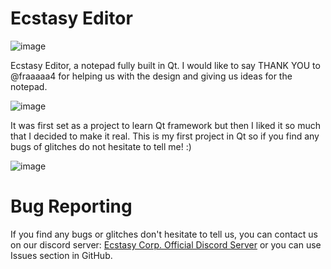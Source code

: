 # Ecstasy Editor

![image](https://user-images.githubusercontent.com/87282156/129170510-ddf08e07-6218-4db5-8bd6-73296017264d.png)

Ecstasy Editor, a notepad fully built in Qt. I would like to say THANK YOU to @fraaaaa4 for helping us with the design and giving us ideas for the notepad.

![image](https://user-images.githubusercontent.com/87282156/128180741-bac264a9-a72e-4e9e-87a2-ad5444d3f337.png)


It was first set as a project to learn Qt framework but then I liked it so much that I decided to make it real.
This is my first project in Qt so if you find any bugs of glitches do not hesitate to tell me! :)

![image](https://user-images.githubusercontent.com/87282156/128174615-25fcb658-2a5b-4c39-bd73-a309c58772af.png)

# Bug Reporting
If you find any bugs or glitches don't hesitate to tell us, you can contact us on our discord server: [Ecstasy Corp. Official Discord Server](https://discord.gg/R7ryCF988P) or you can use Issues section in GitHub.
